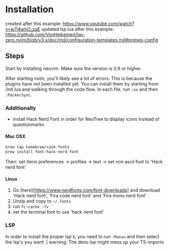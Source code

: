 # Installation

created after this example: https://www.youtube.com/watch?v=w7i4amO_zaE
updated lsp.lua after this example: https://github.com/VonHeikemen/lsp-zero.nvim/blob/v3.x/doc/md/configuration-templates.md#primes-config

## Steps
Start by installing neovim. Make sure the version is 0.9 or higher.

After starting nvim, you'll likely see a lot of errors. This is because the plugins have not been installed yet. You can
install them by starting from /init.lua and walking through the code flow. In each file, run `:so` and then
`:PackerSync`. 

### Additionally
- install Hack Nerd Font in order for NeoTree to display icons instead of questionmarks

#### Mac OSX
```sh
brew tap homebrew/cask-fonts
brew install font-hack-nerd-font
```
Then: set iterm preferences -> profiles -> text -> set non ascii font to 'Hack nerd font'

#### Linux
1. Go (here)[https://www.nerdfonts.com/font-downloads] and download 'Hack nerd font', 'Fira code nerd font' and 'Fira mono nerd font'
2. Unzip and copy to `~/.fonts`
3. run `fc-cache -fv`
4. set the terminal font to use 'hack nerd font'

### LSP
In order to install the proper lsp's, you need to run `:Mason` and then select the lsp's you want.
| warning: The deno lsp might mess up your TS-imports
